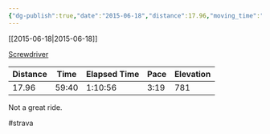 ```yaml
---
{"dg-publish":true,"date":"2015-06-18","distance":17.96,"moving_time":"59:40","elapsed_time":"1:10:56","pace":"3:19","total_elevation_gain":781,"url":"https://www.strava.com/activities/328392985","permalink":"/01-personal/strava/2015-06-18-screwdriver/","dgPassFrontmatter":true}
---
```



[[2015-06-18\|2015-06-18]]

[Screwdriver](https://www.strava.com/activities/328392985)

| Distance | Time  | Elapsed Time | Pace | Elevation |
| -------- | ----- | ------------ | ---- | --------- |
| 17.96    | 59:40 | 1:10:56      | 3:19 | 781       |


Not a great ride.

#strava
